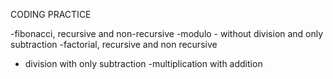 CODING PRACTICE

-fibonacci, recursive and non-recursive
-modulo - without division and only subtraction
-factorial, recursive and non recursive
- division with only subtraction
-multiplication with addition
